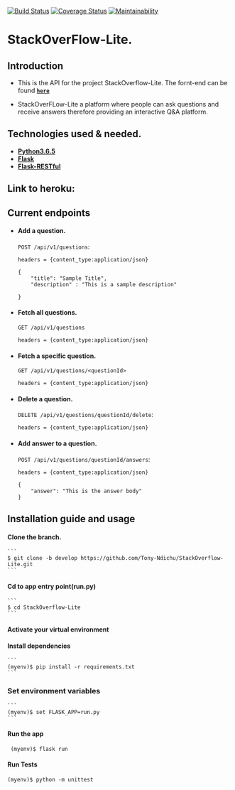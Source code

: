 [![Build Status](https://travis-ci.com/Tony-Ndichu/testdb.svg?branch=master)](https://travis-ci.com/Tony-Ndichu/testdb)
[![Coverage Status](https://coveralls.io/repos/github/Tony-Ndichu/testdb/badge.svg?branch=master)](https://coveralls.io/github/Tony-Ndichu/testdb?branch=master)
[![Maintainability](https://api.codeclimate.com/v1/badges/4bd09b6fc0b59d95bcc9/maintainability)](https://codeclimate.com/github/Tony-Ndichu/testdb/maintainability)
# StackOverFlow-Lite.

## Introduction
* This is the API for the project StackOverflow-Lite. The fornt-end can be found  **[```here```](https://github.com/Tony-Ndichu/StackOverflow-Lite)**

* StackOverFLow-Lite a platform where people can ask questions and receive answers therefore providing an interactive Q&A platform.


## Technologies used & needed.
* **[Python3.6.5](https://www.python.org/downloads/release/python-365/)**
* **[Flask](flask.pocoo.org/)**
* **[Flask-RESTful](https://flask-restful.readthedocs.io/en/latest/)**

## Link to heroku:

## Current endpoints

* #### Add a question.
    `POST /api/v1/questions`: 
    ```
    headers = {content_type:application/json}

    {
        "title": "Sample Title",
        "description" : "This is a sample description"

    }
    ```
* #### Fetch all questions.
    `GET /api/v1/questions`
    ```
    headers = {content_type:application/json}
    ```


* #### Fetch a specific question.   
    `GET /api/v1/questions/<questionId>` 
    ```
    headers = {content_type:application/json} 
    ```
    

* #### Delete a question.
    `DELETE /api/v1/questions/questionId/delete`:
    ```
    headers = {content_type:application/json}

    ```


* #### Add answer to a question.
    `POST /api/v1/questions/questionId/answers`:
    ```
    headers = {content_type:application/json}

    {
        "answer": "This is the answer body"
    }
    ```


## Installation guide and usage

 #### **Clone the branch.**
    ```
    $ git clone -b develop https://github.com/Tony-Ndichu/StackOverflow-Lite.git
    ```
 #### **Cd to app entry point(run.py)**
    ```
    $ cd StackOverflow-Lite   
    ```
 #### **Activate your virtual environment**
 
 #### **Install dependencies**
    ```
    (myenv)$ pip install -r requirements.txt
    ```
### **Set environment variables**
    ```
    (myenv)$ set FLASK_APP=run.py
    ```

#### **Run the app**
   ```
    (myenv)$ flask run
   ```
#### **Run Tests**
  ```
  (myenv)$ python -m unittest
  ```




